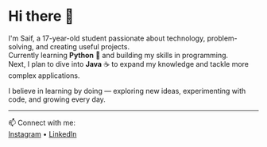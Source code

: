 # Hi there 👋

I'm Saif, a 17-year-old student passionate about technology, problem-solving, and creating useful projects.  
Currently learning **Python** 🐍 and building my skills in programming.  
Next, I plan to dive into **Java** ☕ to expand my knowledge and tackle more complex applications.  

I believe in learning by doing — exploring new ideas, experimenting with code, and growing every day.  

---
📫 Connect with me:  
[Instagram](https://www.instagram.com/wtfsaaif_/) • [LinkedIn](https://www.linkedin.com/in/saifbin-islam-554a1532b/)  

